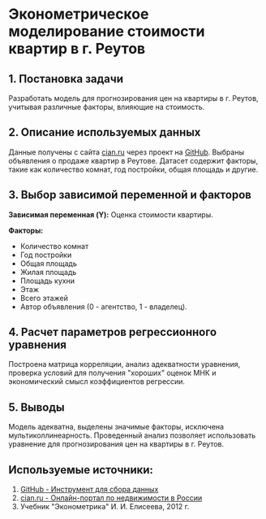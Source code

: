 # Эконометрическое моделирование стоимости квартир в г. Реутов

## 1. Постановка задачи
Разработать модель для прогнозирования цен на квартиры в г. Реутов, учитывая различные факторы, влияющие на стоимость.

## 2. Описание используемых данных
Данные получены с сайта [cian.ru](https://cian.ru/) через проект на [GitHub](https://github.com/). Выбраны объявления о продаже квартир в Реутове. Датасет содержит факторы, такие как количество комнат, год постройки, общая площадь и другие.

## 3. Выбор зависимой переменной и факторов
**Зависимая переменная (Y):** Оценка стоимости квартиры.

**Факторы:**
- Количество комнат
- Год постройки
- Общая площадь
- Жилая площадь
- Площадь кухни
- Этаж
- Всего этажей
- Автор объявления (0 - агентство, 1 - владелец).

## 4. Расчет параметров регрессионного уравнения
Построена матрица корреляции, анализ адекватности уравнения, проверка условий для получения "хороших" оценок МНК и экономический смысл коэффициентов регрессии.

## 5. Выводы
Модель адекватна, выделены значимые факторы, исключена мультиколлинеарность. Проведенный анализ позволяет использовать уравнение для прогнозирования цен на квартиры в г. Реутов.

## Используемые источники:
1. [GitHub - Инструмент для сбора данных](https://github.com/lenarsaitov/cianparser)
2. [cian.ru - Онлайн-портал по недвижимости в России](https://cian.ru/)
3. Учебник "Эконометрика" И. И. Елисеева, 2012 г.
